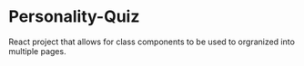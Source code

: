 # Personality-Quiz

React project that allows for class components to be used to orgranized into multiple pages. 
